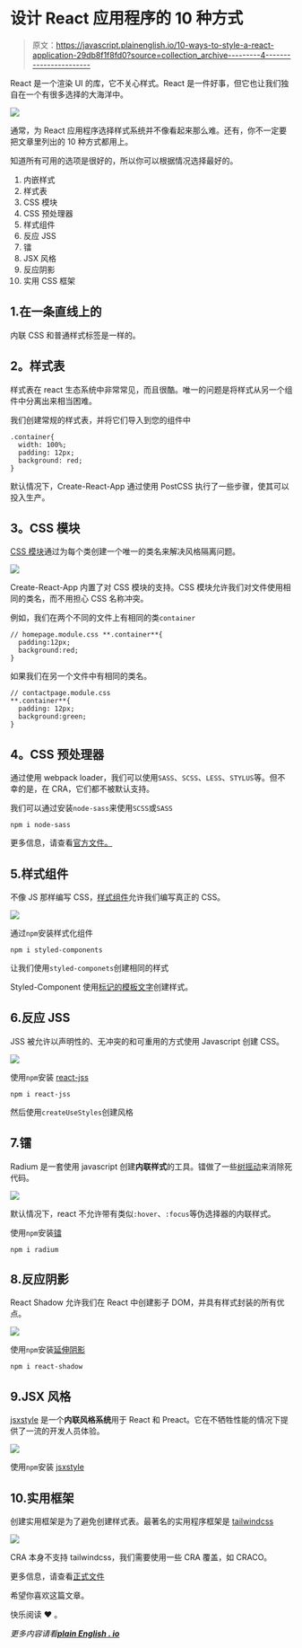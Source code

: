 # 设计 React 应用程序的 10 种方式

> 原文：<https://javascript.plainenglish.io/10-ways-to-style-a-react-application-29db8f1f8fd0?source=collection_archive---------4----------------------->

React 是一个渲染 UI 的库，它不关心样式。React 是一件好事，但它也让我们独自在一个有很多选择的大海洋中。

![](img/37062b79934e3ed77b151ff8d238607f.png)

通常，为 React 应用程序选择样式系统并不像看起来那么难。还有，你不一定要把文章里列出的 10 种方式都用上。

知道所有可用的选项是很好的，所以你可以根据情况选择最好的。

1.  内嵌样式
2.  样式表
3.  CSS 模块
4.  CSS 预处理器
5.  样式组件
6.  反应 JSS
7.  镭
8.  JSX 风格
9.  反应阴影
10.  实用 CSS 框架

## 1.在一条直线上的

内联 CSS 和普通样式标签是一样的。

## **2。样式表**

样式表在 react 生态系统中非常常见，而且很酷。唯一的问题是将样式从另一个组件中分离出来相当困难。

我们创建常规的样式表，并将它们导入到您的组件中

```
.container{
  width: 100%;
  padding: 12px;
  background: red;
}
```

默认情况下，Create-React-App 通过使用 PostCSS 执行了一些步骤，使其可以投入生产。

## **3。CSS 模块**

[CSS 模块](https://github.com/css-modules/css-modules)通过为每个类创建一个唯一的类名来解决风格隔离问题。

![](img/208658ac4693f164e1466cfe1f24544e.png)

Create-React-App 内置了对 CSS 模块的支持。CSS 模块允许我们对文件使用相同的类名，而不用担心 CSS 名称冲突。

例如，我们在两个不同的文件上有相同的类`container`

```
// homepage.module.css **.container**{
  padding:12px;
  background:red;
}
```

如果我们在另一个文件中有相同的类名。

```
// contactpage.module.css
**.container**{
  padding: 12px;
  background:green;
}
```

## **4。CSS 预处理器**

通过使用 webpack loader，我们可以使用`SASS`、`SCSS`、`LESS`、`STYLUS`等。但不幸的是，在 CRA，它们都不被默认支持。

我们可以通过安装`node-sass`来使用`SCSS`或`SASS`

```
npm i node-sass
```

更多信息，请查看[官方文件。](https://create-react-app.dev/docs/adding-a-sass-stylesheet)

## 5.样式组件

不像 JS 那样编写 CSS，[样式组件](https://styled-components.com/)允许我们编写真正的 CSS。

![](img/a6832bc4948319e3576e8dae1e9c2f8e.png)

通过`npm`安装样式化组件

```
npm i styled-components
```

让我们使用`styled-componets`创建相同的样式

Styled-Component 使用[标记的模板文字](https://developer.mozilla.org/en-US/docs/Web/JavaScript/Reference/Template_literals#tagged_templates)创建样式。

## 6.反应 JSS

JSS 被允许以声明性的、无冲突的和可重用的方式使用 Javascript 创建 CSS。

![](img/72f510dfab4f8fe02e8113d0654df725.png)

使用`npm`安装 [react-jss](https://cssinjs.org/react-jss/?v=v10.7.1)

```
npm i react-jss
```

然后使用`createUseStyles`创建风格

## 7.镭

Radium 是一套使用 javascript 创建**内联样式**的工具。镭做了一些[树摇动](/deep-dive-into-tree-shaking-ba2e648b8dcb)来消除死代码。

![](img/420eacbe4e0a56e5ad67f913d4e45bd4.png)

默认情况下，react 不允许带有类似`:hover`、`:focus`等伪选择器的内联样式。

使用`npm`安装[镭](https://formidable.com/open-source/radium/)

```
npm i radium
```

## 8.反应阴影

React Shadow 允许我们在 React 中创建影子 DOM，并具有样式封装的所有优点。

![](img/fbe40c80f41671ce3e9c0210a39acc30.png)

使用`npm`安装[延伸阴影](https://github.com/Wildhoney/ReactShadow)

```
npm i react-shadow
```

## 9.JSX 风格

[jsxstyle](https://github.com/jsxstyle/jsxstyle) 是一个**内联风格系统**用于 React 和 Preact。它在不牺牲性能的情况下提供了一流的开发人员体验。

![](img/e42e417343d3642d92711a29db499d52.png)

使用`npm`安装 [jsxstyle](https://github.com/jsxstyle/jsxstyle)

## 10.实用框架

创建实用框架是为了避免创建样式表。最著名的实用程序框架是 [tailwindcss](https://tailwindcss.com/)

![](img/3ff24dc26f0fc2445ad98896d3e2e69c.png)

CRA 本身不支持 tailwindcss，我们需要使用一些 CRA 覆盖，如 CRACO。

更多信息，请查看[正式文件](https://tailwindcss.com/docs/guides/create-react-app)

希望你喜欢这篇文章。

快乐阅读 **❤️** 。

*更多内容请看*[***plain English . io***](http://plainenglish.io/)